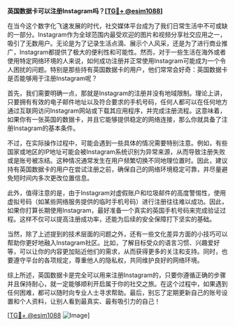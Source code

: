 **英国数据卡可以注册Instagram吗？[[TG💪+ @esim1088](https://t.me/s/esim1088)]**

在当今这个数字化飞速发展的时代，社交媒体平台成为了我们日常生活中不可或缺的一部分。Instagram作为全球范围内最受欢迎的图片和视频分享社交应用之一，吸引了无数用户。无论是为了记录生活点滴、展示个人风采，还是为了进行商业推广，Instagram都提供了极大的便利性和可能性。然而，对于一些生活在海外或者使用特定网络环境的人来说，如何成功注册并正常使用Instagram可能成为一个令人困扰的问题。特别是那些持有英国数据卡的用户，他们常常会好奇：英国数据卡是否能够用于注册Instagram呢？

首先，我们需要明确一点，那就是Instagram的注册并没有地域限制。理论上讲，只要拥有有效的电子邮件地址以及符合要求的手机号码，任何人都可以在任何地方通过互联网访问Instagram网站或下载其应用程序，并完成注册流程。这意味着，如果你有一张英国的数据卡，并且它能够提供稳定的网络连接，那么你就具备了注册Instagram的基本条件。

不过，在实际操作过程中，可能会遇到一些具体的情况需要特别注意。例如，有些国家或地区的IP地址可能会被Instagram系统识别为异常来源，从而导致注册失败或是账号被冻结。这种情况通常发生在用户频繁切换不同地理位置时。因此，建议持有英国数据卡的用户在尝试注册之前，确保自己的网络环境稳定可靠，并尽量避免短时间内多次更改位置信息。

此外，值得注意的是，由于Instagram对虚假账户和垃圾邮件的高度警惕性，使用虚拟号码（如某些网络服务提供的临时手机号码）进行注册往往难以成功。因此，如果你打算长期使用Instagram，最好准备一个真实的英国手机号码来完成验证过程。这样不仅可以提高注册成功率，还能为后续的安全保障打下坚实的基础。

当然，除了上述提到的技术层面的问题之外，还有一些文化差异方面的小技巧可以帮助你更好地融入Instagram社区。比如，了解目标受众的语言习惯、兴趣爱好等，可以让你的内容更加贴近他们的需求，从而获得更多的关注和支持。同时，也要遵守平台的各项规定，尊重他人的隐私权，共同维护良好的网络环境。

综上所述，英国数据卡是完全可以用来注册Instagram的，只要你遵循正确的步骤并且保持耐心，就一定能够顺利开启属于你的社交之旅。在这个过程中，如果遇到任何困难，都可以随时向专业人士寻求帮助。最后，别忘了定期更新自己的账号设置和个人资料，让别人看到最真实、最有吸引力的自己！

[[TG💪+ @esim1088](https://t.me/s/esim1088) ![Image](https://i.postimg.cc/4NQfJmqS/Snipaste-2025-05-13-00-14-12.png)]